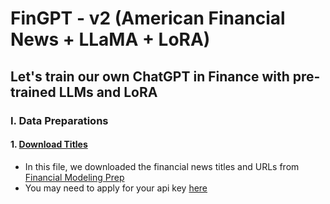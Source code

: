 # FinGPT - v2 (American Financial News + LLaMA + LoRA)
## Let's train our own ChatGPT in Finance with pre-trained LLMs and LoRA

### Ⅰ. Data Preparations
#### 1. [Download Titles](./data_preparations/FMP.ipynb)
* In this file, we downloaded the financial news titles and URLs from [Financial Modeling Prep](https://site.financialmodelingprep.com/) 
* You may need to apply for your api key [here](https://site.financialmodelingprep.com/developer/docs/api-keys/)  